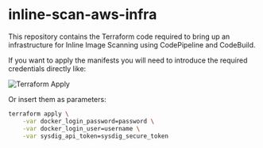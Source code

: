 # inline-scan-aws-infra
This repository contains the Terraform code required to bring up an infrastructure for Inline Image Scanning using CodePipeline and CodeBuild.

If you want to apply the manifests you will need to introduce the required credentials directly like:

![Terraform Apply](https://raw.githubusercontent.com/sysdiglabs/inline-scan-aws-infra/master/docs/images/terraform_apply.png)

Or insert them as parameters: 

```sh
terraform apply \
    -var docker_login_password=password \
    -var docker_login_user=username \
    -var sysdig_api_token=sysdig_secure_token
```

